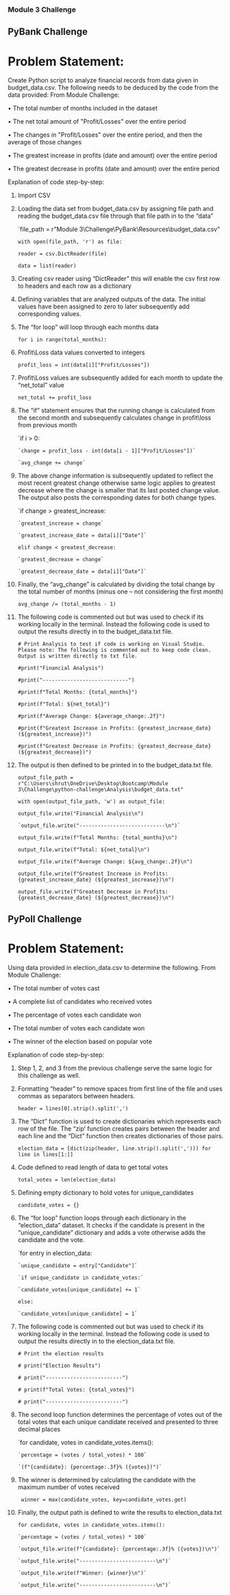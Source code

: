 ### Module 3 Challenge

## PyBank Challenge

# Problem Statement:

Create Python script to analyze financial records from data given in budget_data.csv.  The following needs to be deduced by the code from the data provided:
From Module Challenge:

•	The total number of months included in the dataset

•	The net total amount of "Profit/Losses" over the entire period

•	The changes in "Profit/Losses" over the entire period, and then the average of those changes

•	The greatest increase in profits (date and amount) over the entire period

•	The greatest decrease in profits (date and amount) over the entire period

Explanation of code step-by-step:

1.	Import CSV

2.	Loading the data set from budget_data.csv by assigning file path and reading the budget_data.csv file through that file path in to the “data” 

	`file_path = r"Module 3\Challenge\PyBank\Resources\budget_data.csv"  

	`with open(file_path, 'r') as file:`

	`reader = csv.DictReader(file)`

	`data = list(reader)`

4.	Creating csv reader using “DictReader” this will enable the csv first row to headers and each row as a dictionary

5.	Defining variables that are analyzed outputs of the data. The initial values have been assigned to zero to later subsequently add corresponding values. 

6.	The “for loop” will loop through each months data

	`for i in range(total_months):`

7.	Profit\Loss data values converted to integers

	`profit_loss = int(data[i]["Profit/Losses"])`

9.	Profit\Loss values are subsequently added for each month to update the “net_total” value

	`net_total += profit_loss`

10.	The “if” statement ensures that the running change is calculated from the second month and subsequently calculates change in profit\loss from previous month

	`if i > 0:

   		`change = profit_loss - int(data[i - 1]["Profit/Losses"])`

   		`avg_change += change`

12.	The above change information is subsequently updated to reflect the most recent greatest change otherwise same logic applies to greatest decrease where the change is smaller that its last posted change value. The output also posts the corresponding dates for both change types. 

	`if change > greatest_increase:

		`greatest_increase = change`

   		`greatest_increase_date = data[i]["Date"]`

   	`elif change < greatest_decrease:`

 		`greatest_decrease = change`

		`greatest_decrease_date = data[i]["Date"]`

14.	Finally, the “avg_change” is calculated by dividing the total change by the total number of months (minus one – not considering the first month)

	`avg_change /= (total_months - 1)`

15.	The following code is commented out but was used to check if its working locally in the terminal. Instead the following code is used to output the results directly in to the budget_data.txt file. 

	`# Print Analysis to test if code is working on Visual Studio. Please note: The following is commented out to keep code clean. Output is written directly to txt file. `
	
 	`#print("Financial Analysis")`
	
 	`#print("----------------------------")`
	
 	`#print(f"Total Months: {total_months}")`
	
 	`#print(f"Total: ${net_total}")`
	
 	`#print(f"Average Change: ${average_change:.2f}")`
	
 	`#print(f"Greatest Increase in Profits: {greatest_increase_date} (${greatest_increase})")`
	
 	`#print(f"Greatest Decrease in Profits: {greatest_decrease_date} (${greatest_decrease})")`

16.	The output is then defined to be printed in to the budget_data.txt file.

	`output_file_path = r"C:\Users\shrut\OneDrive\Desktop\Bootcamp\Module 3\Challenge\python-challenge\Analysis\budget_data.txt" ` 
	
 	`with open(output_file_path, 'w') as output_file:`

   	`output_file.write("Financial Analysis\n")`
   	
    	`output_file.write("----------------------------\n")`

   	`output_file.write(f"Total Months: {total_months}\n")`

   	`output_file.write(f"Total: ${net_total}\n")`

   	`output_file.write(f"Average Change: ${avg_change:.2f}\n")`

   	`output_file.write(f"Greatest Increase in Profits: {greatest_increase_date} (${greatest_increase})\n")`

   	`output_file.write(f"Greatest Decrease in Profits: {greatest_decrease_date} (${greatest_decrease})\n")`

## PyPoll Challenge

# Problem Statement:

Using data provided in election_data.csv to determine the following.
From Module Challenge:

•	The total number of votes cast

•	A complete list of candidates who received votes

•	The percentage of votes each candidate won

•	The total number of votes each candidate won

•	The winner of the election based on popular vote

Explanation of code step-by-step:

1.	Step 1, 2, and 3 from the previous challenge serve the same logic for this challenge as well. 

2.	Formatting “header” to remove spaces from first line of the file and uses commas as separators between headers.

	`header = lines[0].strip().split(',')`

3.	The “Dict” function is used to create dictionaries which represents each row of the file. The “zip’ function creates pairs between the header and each line and the “Dict” function  then creates dictionaries of 	those pairs.  

	`election_data = [dict(zip(header, line.strip().split(','))) for line in lines[1:]]`

4.	Code defined to read length of data to get total votes

	`total_votes = len(election_data)`

5.	Defining empty dictionary to hold votes for unique_candidates

	`candidate_votes = {}`

6.	The “for loop” function loops through each dictionary in the “election_data” dataset. It checks if the candidate is present in the “unique_candidate” dictionary and adds a vote otherwise adds the candidate and 	the vote. 

	`for entry in election_data:

  		`unique_candidate = entry["Candidate"]`

  		`if unique_candidate in candidate_votes:`

  		`candidate_votes[unique_candidate] += 1`

  	`else:`

  		`candidate_votes[unique_candidate] = 1`

13.	The following code is commented out but was used to check if its working locally in the terminal. Instead the following code is used to output the results directly in to the election_data.txt file. 

	`# Print the election results`

	`# print("Election Results")`
 	
  	`# print("-------------------------")`
 	
  	`# print(f"Total Votes: {total_votes}")`
 	
  	`# print("-------------------------")`

15.	The second loop function determines the percentage of votes out of the total votes that each unique candidate received and presented to three decimal places

	`for candidate, votes in candidate_votes.items():

   		`percentage = (votes / total_votes) * 100`

   		`(f"{candidate}: {percentage:.3f}% ({votes})")`

17.	The winner is determined by calculating the candidate with the maximum number of votes received

	` winner = max(candidate_votes, key=candidate_votes.get)`

18.	Finally, the output path is defined to write the results to election_data.txt

	`for candidate, votes in candidate_votes.items():`

   		`percentage = (votes / total_votes) * 100`

   		`output_file.write(f"{candidate}: {percentage:.3f}% ({votes})\n")`

   		`output_file.write("-------------------------\n")`

   		`output_file.write(f"Winner: {winner}\n")`

   		`output_file.write("-------------------------\n")`
